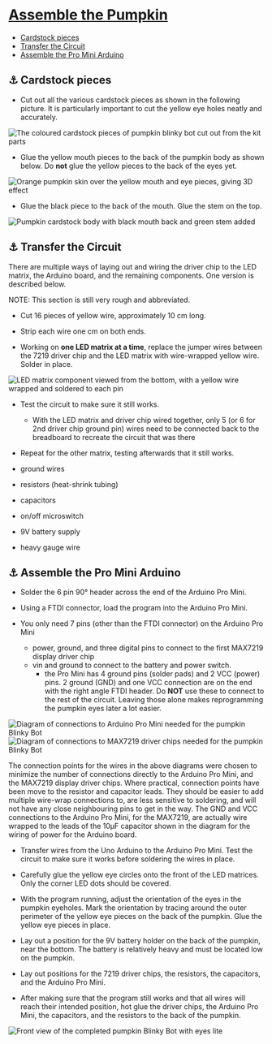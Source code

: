 # [Assemble the Pumpkin](Pumpkin.md)

<link href="css/markdown.css" rel="stylesheet"/>

* [Cardstock pieces](#cardstock_pieces)
* [Transfer the Circuit](#circuit_transfer)
* [Assemble the Pro Mini Arduino](#assemble_pro_mini)

## <a name="cardstock_pieces">⚓</a> Cardstock pieces

* Cut out all the various cardstock pieces as shown in the following picture.  It is particularly important to cut the yellow eye holes neatly and accurately.

![The coloured cardstock pieces of pumpkin blinky bot cut out from the kit parts](pictures/pumpkin-pieces-cutout.png)

* Glue the yellow mouth pieces to the back of the pumpkin body as shown below.  Do **not** glue the yellow pieces to the back of the eyes yet.

![Orange pumpkin skin over the yellow mouth and eye pieces, giving 3D effect](pictures/pumpkin-orange-shadow.png)

* Glue the black piece to the back of the mouth.  Glue the stem on the top.

![Pumpkin cardstock body with black mouth back and green stem added](pictures/pumpkin-mouth-and-stem.png)

## <a name="circuit_transfer">⚓</a> Transfer the Circuit

There are multiple ways of laying out and wiring the driver chip to the LED matrix, the Arduino board, and the remaining components.  One version is described below.

NOTE: This section is still very rough and abbreviated.

* Cut 16 pieces of yellow wire, approximately 10 cm long.

* Strip each wire one cm on both ends.

* Working on **one LED matrix at a time**, replace the jumper wires between the 7219 driver chip and the LED matrix with wire-wrapped yellow wire.  Solder in place.

![LED matrix component viewed from the bottom, with a yellow wire wrapped and soldered to each pin](pictures/pumpkin-matrix-wirewrapped.png)

* Test the circuit to make sure it still works.
  * With the LED matrix and driver chip wired together, only 5 (or 6 for 2nd driver chip ground pin) wires need to be connected back to the breadboard to recreate the circuit that was there

* Repeat for the other matrix, testing afterwards that it still works.

* ground wires

* resistors (heat-shrink tubing)

* capacitors

* on/off microswitch

* 9V battery supply

* heavy gauge wire

## <a name="assemble_pro_mini">⚓</a> Assemble the Pro Mini Arduino

* Solder the 6 pin 90° header across the end of the Arduino Pro Mini.

* Using a FTDI connector, load the program into the Arduino Pro Mini.

* You only need 7 pins (other than the FTDI connector) on the Arduino Pro Mini
  * power, ground, and three digital pins to connect to the first MAX7219 display driver chip
  * vin and ground to connect to the battery and power switch.
    * the Pro Mini has 4 ground pins (solder pads) and 2 VCC (power) pins.  2 ground (GND) and one VCC connection are on the end with the right angle FTDI header.  Do **NOT** use these to connect to the rest of the circuit.  Leaving those alone makes reprogramming the pumpkin eyes later a lot easier.

![Diagram of connections to Arduino Pro Mini needed for the pumpkin Blinky Bot](pictures/pumpkin-pro-mini-wiring.svg)
![Diagram of connections to MAX7219 driver chips needed for the pumpkin Blinky Bot](pictures/pumpkin-eyes-wiring.svg)

The connection points for the wires in the above diagrams were chosen to minimize the number of connections directly to the Arduino Pro Mini, and the MAX7219 display driver chips.  Where practical, connection points have been move to the resistor and capacitor leads.  They should be easier to add multiple wire-wrap connections to, are less sensitive to soldering, and will not have any close neighbouring pins to get in the way.  The GND and VCC connections to the Arduino Pro Mini, for the MAX7219, are actually wire wrapped to the leads of the 10µF capacitor shown in the diagram for the wiring of power for the Arduino board.

* Transfer wires from the Uno Arduino to the Arduino Pro Mini.  Test the circuit to make sure it works before soldering the wires in place.

* Carefully glue the yellow eye circles onto the front of the LED matrices. Only the corner LED dots should be covered.

* With the program running, adjust the orientation of the eyes in the pumpkin eyeholes.  Mark the orientation by tracing around the outer perimeter of the yellow eye pieces on the back of the pumpkin.  Glue the yellow eye pieces in place.

* Lay out a position for the 9V battery holder on the back of the pumpkin, near the bottom.  The battery is relatively heavy and must be located low on the pumpkin.

* Lay out positions for the 7219 driver chips, the resistors, the capacitors, and the Arduino Pro Mini.

* After making sure that the program still works and that all wires will reach their intended position, hot glue the driver chips, the Arduino Pro Mini, the capacitors, and the resistors to the back of the pumpkin.

![Front view of the completed pumpkin Blinky Bot with eyes lite](pictures/pumpkin-finished-eyes-right.png)
